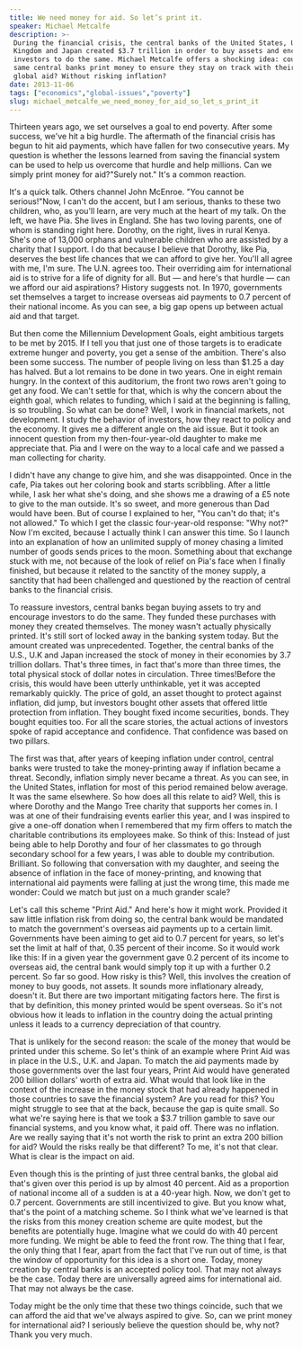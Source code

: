 ```yaml
---
title: We need money for aid. So let’s print it.
speaker: Michael Metcalfe
description: >-
 During the financial crisis, the central banks of the United States, United
 Kingdom and Japan created $3.7 trillion in order to buy assets and encourage
 investors to do the same. Michael Metcalfe offers a shocking idea: could these
 same central banks print money to ensure they stay on track with their goals for
 global aid? Without risking inflation?
date: 2013-11-06
tags: ["economics","global-issues","poverty"]
slug: michael_metcalfe_we_need_money_for_aid_so_let_s_print_it
---
```


Thirteen years ago, we set ourselves a goal to end poverty. After some success, we've hit
a big hurdle. The aftermath of the financial crisis has begun to hit aid payments, which
have fallen for two consecutive years. My question is whether the lessons learned from
saving the financial system can be used to help us overcome that hurdle and help millions.
Can we simply print money for aid?"Surely not." It's a common reaction.

It's a quick talk. Others channel John McEnroe. "You cannot be serious!"Now, I can't do
the accent, but I am serious, thanks to these two children, who, as you'll learn, are very
much at the heart of my talk. On the left, we have Pia. She lives in England. She has two
loving parents, one of whom is standing right here. Dorothy, on the right, lives in rural
Kenya. She's one of 13,000 orphans and vulnerable children who are assisted by a charity
that I support. I do that because I believe that Dorothy, like Pia, deserves the best life
chances that we can afford to give her. You'll all agree with me, I'm sure. The U.N.
agrees too. Their overriding aim for international aid is to strive for a life of dignity
for all. But — and here's that hurdle — can we afford our aid aspirations? History suggests
not. In 1970, governments set themselves a target to increase overseas aid payments to 0.7
percent of their national income. As you can see, a big gap opens up between actual aid
and that target.

But then come the Millennium Development Goals, eight ambitious targets to be met by 2015.
If I tell you that just one of those targets is to eradicate extreme hunger and poverty,
you get a sense of the ambition. There's also been some success. The number of people
living on less than $1.25 a day has halved. But a lot remains to be done in two years. One
in eight remain hungry. In the context of this auditorium, the front two rows aren't going
to get any food. We can't settle for that, which is why the concern about the eighth goal,
which relates to funding, which I said at the beginning is falling, is so troubling. So
what can be done? Well, I work in financial markets, not development. I study the behavior
of investors, how they react to policy and the economy. It gives me a different angle on
the aid issue. But it took an innocent question from my then-four-year-old daughter to
make me appreciate that. Pia and I were on the way to a local cafe and we passed a man
collecting for charity.

I didn't have any change to give him, and she was disappointed. Once in the cafe, Pia
takes out her coloring book and starts scribbling. After a little while, I ask her what
she's doing, and she shows me a drawing of a £5 note to give to the man outside. It's so
sweet, and more generous than Dad would have been. But of course I explained to her, "You
can't do that; it's not allowed." To which I get the classic four-year-old response: "Why
not?" Now I'm excited, because I actually think I can answer this time. So I launch into
an explanation of how an unlimited supply of money chasing a limited number of goods sends
prices to the moon. Something about that exchange stuck with me, not because of the look of
relief on Pia's face when I finally finished, but because it related to the sanctity of
the money supply, a sanctity that had been challenged and questioned by the reaction of
central banks to the financial crisis.

To reassure investors, central banks began buying assets to try and encourage investors to
do the same. They funded these purchases with money they created themselves. The money
wasn't actually physically printed. It's still sort of locked away in the banking system
today. But the amount created was unprecedented. Together, the central banks of the U.S.,
U.K and Japan increased the stock of money in their economies by 3.7 trillion dollars.
That's three times, in fact that's more than three times, the total physical stock of
dollar notes in circulation. Three times!Before the crisis, this would have been utterly
unthinkable, yet it was accepted remarkably quickly. The price of gold, an asset thought
to protect against inflation, did jump, but investors bought other assets that offered
little protection from inflation. They bought fixed income securities, bonds. They bought
equities too. For all the scare stories, the actual actions of investors spoke of rapid
acceptance and confidence. That confidence was based on two pillars.

The first was that, after years of keeping inflation under control, central banks were
trusted to take the money-printing away if inflation became a threat. Secondly, inflation
simply never became a threat. As you can see, in the United States, inflation for most of
this period remained below average. It was the same elsewhere. So how does all this relate
to aid? Well, this is where Dorothy and the Mango Tree charity that supports her comes in.
I was at one of their fundraising events earlier this year, and I was inspired to give a
one-off donation when I remembered that my firm offers to match the charitable
contributions its employees make. So think of this: Instead of just being able to help
Dorothy and four of her classmates to go through secondary school for a few years, I was
able to double my contribution. Brilliant. So following that conversation with my daughter,
and seeing the absence of inflation in the face of money-printing, and knowing that
international aid payments were falling at just the wrong time, this made me wonder: Could
we match but just on a much grander scale?

Let's call this scheme "Print Aid." And here's how it might work. Provided it saw little
inflation risk from doing so, the central bank would be mandated to match the government's
overseas aid payments up to a certain limit. Governments have been aiming to get aid to
0.7 percent for years, so let's set the limit at half of that, 0.35 percent of their
income. So it would work like this: If in a given year the government gave 0.2 percent of
its income to overseas aid, the central bank would simply top it up with a further 0.2
percent. So far so good. How risky is this? Well, this involves the creation of money to
buy goods, not assets. It sounds more inflationary already, doesn't it. But there are two
important mitigating factors here. The first is that by definition, this money printed
would be spent overseas. So it's not obvious how it leads to inflation in the country
doing the actual printing unless it leads to a currency depreciation of that
country.

That is unlikely for the second reason: the scale of the money that would be printed under
this scheme. So let's think of an example where Print Aid was in place in the U.S., U.K.
and Japan. To match the aid payments made by those governments over the last four years,
Print Aid would have generated 200 billion dollars' worth of extra aid. What would that
look like in the context of the increase in the money stock that had already happened in
those countries to save the financial system? Are you read for this? You might struggle to
see that at the back, because the gap is quite small. So what we're saying here is that we
took a $3.7 trillion gamble to save our financial systems, and you know what, it paid off.
There was no inflation. Are we really saying that it's not worth the risk to print an
extra 200 billion for aid? Would the risks really be that different? To me, it's not that
clear. What is clear is the impact on aid.

Even though this is the printing of just three central banks, the global aid that's given
over this period is up by almost 40 percent. Aid as a proportion of national income all of
a sudden is at a 40-year high. Now, we don't get to 0.7 percent. Governments are still
incentivized to give. But you know what, that's the point of a matching scheme. So I think
what we've learned is that the risks from this money creation scheme are quite modest, but
the benefits are potentially huge. Imagine what we could do with 40 percent more funding.
We might be able to feed the front row. The thing that I fear, the only thing that I fear,
apart from the fact that I've run out of time, is that the window of opportunity for this
idea is a short one. Today, money creation by central banks is an accepted policy tool.
That may not always be the case. Today there are universally agreed aims for international
aid. That may not always be the case.

Today might be the only time that these two things coincide, such that we can afford the
aid that we've always aspired to give. So, can we print money for international aid? I
seriously believe the question should be, why not? Thank you very much.

<!--
ad_duration=3.33
event="TED@State Street Boston"
external_start_time=0
has_talk_citation=0
intro_duration=11.82
is_subtitle_required="False"
is_talk_featured="True"
language="en"
language_swap="False"
native_language="en"
number_of_related_talks=6
number_of_speakers=1
number_of_subtitled_videos=23
number_of_tags=3
number_of_talk_download_languages=23
number_of_talk_more_resources=0
number_of_talk_recommendations=1
number_of_talks_take_actions=0
post_ad_duration=0.83
published_timestamp="2014-02-26 16:15:01"
recording_date="2013-11-06"
speaker_description="Financial expert"
speaker_is_published=1
speaker_name="Michael Metcalfe"
talk_more_resources=[]
talk_name="We need money for aid. So let’s print it."
talk_recommendations_blurb="Check out reading recommendations from Michael Metcalfe."
talks_tags=["economics","global-issues","poverty"]
talks_take_action=[]
url_audio="https://download.ted.com/talks/MichaelMetcalfe_2013S.mp3?apikey=acme-roadrunner"
url_photo_speaker="https://pe.tedcdn.com/images/ted/8d8f21fc7af008034eda0f989fb99f85b98769eb_254x191.jpg"
url_photo_talk="https://s3.amazonaws.com/talkstar-photos/uploads/06ae5e24-9154-4938-9f2c-48d7655112ea/MichaelMetcalfe_2013S-embed.jpg"
url_webpage="https://www.ted.com/talks/michael_metcalfe_we_need_money_for_aid_so_let_s_print_it"
video_type_name="TED Institute Talk"
-->